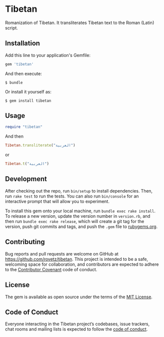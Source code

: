 # Tibetan

Romanization of Tibetan. It transliterates Tibetan text to the Roman (Latin) script.

## Installation

Add this line to your application's Gemfile:

```ruby
gem 'tibetan'
```

And then execute:

    $ bundle

Or install it yourself as:

    $ gem install tibetan

## Usage

```ruby
require "tibetan"
```

And then

```ruby
Tibetan.transliterate("العربية")
```
or

```ruby
Tibetan.t("العربية")
```

## Development

After checking out the repo, run `bin/setup` to install dependencies. Then, run `rake test` to run the tests. You can also run `bin/console` for an interactive prompt that will allow you to experiment.

To install this gem onto your local machine, run `bundle exec rake install`. To release a new version, update the version number in `version.rb`, and then run `bundle exec rake release`, which will create a git tag for the version, push git commits and tags, and push the `.gem` file to [rubygems.org](https://rubygems.org).

## Contributing

Bug reports and pull requests are welcome on GitHub at https://github.com/rovetz/tibetan. This project is intended to be a safe, welcoming space for collaboration, and contributors are expected to adhere to the [Contributor Covenant](http://contributor-covenant.org) code of conduct.

## License

The gem is available as open source under the terms of the [MIT License](https://opensource.org/licenses/MIT).

## Code of Conduct

Everyone interacting in the Tibetan project’s codebases, issue trackers, chat rooms and mailing lists is expected to follow the [code of conduct](https://github.com/rovetz/tibetan/blob/master/CODE_OF_CONDUCT.md).
